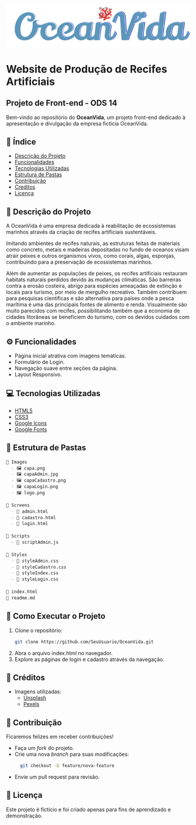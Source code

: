 ![Logo da Empresa](Images/logo.png)

# Website de Produção de Recifes Artificiais
## Projeto de Front-end - ODS 14

Bem-vindo ao repositório do **OceanVida**, um projeto front-end dedicado à apresentação e divulgação da empresa fictícia OceanVida.

## 📖 **Índice**
- [Descrição do Projeto](#descrição-do-projeto)
- [Funcionalidades](#funcionalidades)
- [Tecnologias Utilizadas](#tecnologias-utilizadas)
- [Estrutura de Pastas](#estrutura-de-pastas)
- [Contribuição](#contribuição)
- [Creditos](#creditos)
- [Licença](#licença)

## 🐠 **Descrição do Projeto**
A OceanVida é uma empresa dedicada à reabilitação de ecossistemas marinhos através da criação de recifes artificiais sustentáveis.

Imitando ambientes de recifes naturais, as estruturas feitas de materiais como concreto, metais e madeiras depositadas no fundo de oceanos visam atrair peixes e outros organismos vivos, como corais, algas, esponjas, contribuindo para a preservação de ecossistemas marinhos.

Além de aumentar as populações de peixes, os recifes artificiais restauram habitats naturais perdidos devido às mudanças climáticas. São barreiras contra a erosão costeira, abrigo para espécies ameaçadas de extinção e locais para turismo, por meio de mergulho recreativo. Também contribuem para pesquisas científicas e são alternativa para países onde a pesca marítima é uma das principais fontes de alimento e renda. Visualmente são muito parecidos com recifes, possibilitando também que a economia de cidades litorâneas se beneficiem do turismo, com os devidos cuidados com o ambiente marinho. 

## ⚙️ **Funcionalidades**
- Página inicial atrativa com imagens temáticas.
- Formulário de Login.
- Navegação suave entre seções da página.
- Layout Responsivo.

## 💻 **Tecnologias Utilizadas**
- [HTML5](https://developer.mozilla.org/pt-BR/docs/Web/HTML)
- [CSS3](https://developer.mozilla.org/pt-BR/docs/Web/CSS)
- [Google Icons](https://fonts.google.com/icons)
- [Google Fonts](https://fonts.google.com/)

## 📁 **Estrutura de Pastas**
```Markdown
📂 Images  
  - 🖼️ capa.png
  - 🖼️ capaAdmin.jpg  
  - 🖼️ capaCadastro.png  
  - 🖼️ capaLogin.png  
  - 🖼️ logo.png  

📂 Screens
  - 📄 admin.html
  - 📄 cadastro.html  
  - 📄 login.html  

📂 Scripts
  - 📜 scriptAdmin.js

📂 Styles
  - 🎨 styleAdmin.css
  - 🎨 styleCadastro.css  
  - 🎨 styleIndex.css  
  - 🎨 styleLogin.css  

📄 index.html
📜 readme.md
```

## 🚀 **Como Executar o Projeto** 
1. Clone o repositório:  
   ```bash
   git clone https://github.com/SeuUsuario/OceanVida.git

2. Abra o arquivo index.html no navegador.
3. Explore as páginas de login e cadastro através da navegação.

## 🌊 **Créditos**
- Imagens utilizadas: 
    - [Unsplash](https://unsplash.com/pt-br)
    - [Pexels](https://www.pexels.com/pt-br/)  

## 🤝 **Contribuição**
Ficaremos felizes em receber contribuições!  
- Faça um _fork_ do projeto.  
- Crie uma nova _branch_ para suas modificações:  
  ```bash
    git checkout -b feature/nova-feature
  ```
- Envie um pull request para revisão.
  
## 📜 **Licença**
Este projeto é fictício e foi criado apenas para fins de aprendizado e demonstração.
